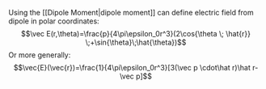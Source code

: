 Using the [[Dipole Moment|dipole moment]] can define electric field from dipole in polar coordinates:
$$\vec E(r,\theta)=\frac{p}{4\pi\epsilon_0r^3}(2\cos{\theta \; \hat{r}} \;+\sin{\theta}\;\hat{\theta})$$
Or more generally:
$$\vec{E}(\vec{r})=\frac{1}{4\pi\epsilon_0r^3}[3(\vec p \cdot\hat r)\hat r-\vec p]$$

